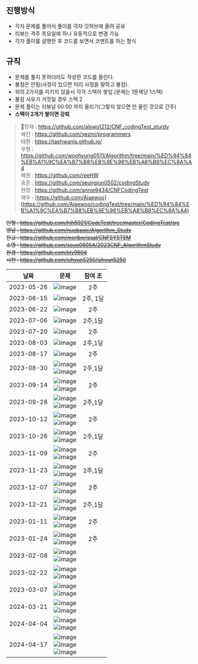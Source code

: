 ## 진행방식
+ 각자 문제를 풀어서 풀이를 각자 깃허브에 올려 공유
+ 리뷰는 격주 목요일에 하나 유동적으로 변경 가능
+ 각자 풀이를 설명한 후 코드를 보면서 코멘트를 하는 형식
## 규칙
+ 문제를 풀지 못하더라도 작성한 코드를 올린다.
+ 불참은 안됨(사정이 있으면 미리 사정을 말하고 불참).
+ 위의 2가지를 지키지 않을시 각각 스택이 쌓임.(문제는 1문제당 1스택)<br>
+ 불참 사유가 거짓일 경우 스택 2
+ 문제 풀이는 리뷰날 00:00 까지 올리기(그렇지 않으면 안 올린 것으로 간주)
+ **스택이 2개가 쌓이면 강퇴**


> 👑민재 : https://github.com/alswo1212/CNF_codingTest_sturdy  
> 예진 : https://github.com/yezini/programmers  
> 태환 : https://taehwanis.github.io/  
> 우형 : https://github.com/woohyung0511/Algorithm/tree/main/%ED%94%84%EB%A1%9C%EA%B7%B8%EB%9E%98%EB%A8%B8%EC%8A%A4  
> 혜원 : https://github.com/reeHW  
> 승준 : https://github.com/seungjun0502/codingStudy  
> 현정 : https://github.com/annie9434/CNFCodingTest  
> 재우 : [https://github.com/Ajaewoo](https://github.com/Ajaewoo/codingTest/tree/main/%ED%94%84%EB%A1%9C%EA%B7%B8%EB%9E%98%EB%A8%B8%EC%8A%A4)  
  
~~인형 : https://github.com/hih5921/CodeTest/tree/master/CodingTest/src~~  
~~영남 : https://github.com/nuobasic/Algorithm_Study~~  
~~찬교 : https://github.com/moriborissal/CNFSYSTEM~~  
~~소영 : https://github.com/souo0605A/2023CNF_AlgorithmStudy~~  
~~원겸 : https://github.com/kly9604~~  
~~시현 : https://github.com/sihyun5250/sihyun5250~~  
  
| 날짜 | 문제 | 참여 조 |
| :---: | :---: | :---: |
| 2023-05-26 | ![image](https://github.com/alswo1212/CNF_codingTest_sturdy/assets/92290312/ae20eb60-1a5f-4c92-8958-6033ad601889) | 2주 |
| 2023-06-15 | ![image](https://github.com/alswo1212/CNF_codingTest_sturdy/assets/92290312/9ea2417e-3753-4080-bfa7-6210f86e2241) | 2주, 1달 |
| 2023-06-22 | ![image](https://github.com/alswo1212/CNF_codingTest_sturdy/assets/92290312/28a88211-8342-4da4-bc00-7c25b4709ab8) | 2주 |
| 2023-07-06 | ![image](https://github.com/alswo1212/CNF_codingTest_sturdy/assets/92290312/a0c390a8-9ff4-4b84-be86-0856435a8e1b) | 2주,1달 |
| 2023-07-20 | ![image](https://github.com/alswo1212/CNF_codingTest_sturdy/assets/92290312/5cd4db5b-9e69-41ba-b8f3-01ba5ee47d44) | 2주 |
| 2023-08-03 | ![image](https://github.com/alswo1212/CNF_codingTest_sturdy/assets/92290312/3c626384-3437-49b1-ab72-966c0dcb014c) | 2주,1달 |
| 2023-08-17 | ![image](https://github.com/alswo1212/CNF_codingTest_sturdy/assets/92290312/fc1a2180-994e-4300-9751-37970de69cd0) | 2주 |
| 2023-08-30 | ![image](https://github.com/alswo1212/CNF_codingTest_sturdy/assets/92290312/138727b8-5fcf-488d-a815-9b56b64f8048)   <br/>   ![image](https://github.com/alswo1212/CNF_codingTest_sturdy/assets/92290312/d832c00a-d45d-4006-b0ce-fec1b325437a)  | 2주,1달 |
| 2023-09-14 | ![image](https://github.com/alswo1212/CNF_codingTest_sturdy/assets/92290312/9e889fc1-6ea8-4d61-978c-6e45fcf31b6a)   <br/>   ![image](https://github.com/alswo1212/CNF_codingTest_sturdy/assets/92290312/26701449-62f1-4b30-8f9d-8b2526db6609)  | 2주 |
| 2023-09-28 | ![image](https://github.com/alswo1212/CNF_codingTest_sturdy/assets/92290312/2e7660f4-f930-4ee0-87c2-857a700ffabe) <br/>  ![image](https://github.com/alswo1212/CNF_codingTest_sturdy/assets/92290312/5d9932e0-0e2e-4a4b-90d2-f821b8427c7e)  | 2주,1달 |
| 2023-10-12 | ![image](https://github.com/alswo1212/CNF_codingTest_sturdy/assets/92290312/2dc89425-83f0-459b-87c9-fdf53560d7c2) <br/>  ![image](https://github.com/alswo1212/CNF_codingTest_sturdy/assets/92290312/3ac869fe-bed2-4afa-b149-9a188535adf3)  | 2주 |
| 2023-10-26 | ![image](https://github.com/alswo1212/CNF_codingTest_sturdy/assets/92290312/0baae812-5d81-485c-84fc-01381c0321f7) <br/>  ![image](https://github.com/alswo1212/CNF_codingTest_sturdy/assets/92290312/e27ec5f8-097a-497c-9815-de2bb9d6eb6f) | 2주,1달 |
| 2023-11-09 | ![image](https://github.com/alswo1212/CNF_codingTest_sturdy/assets/92290312/1856717d-0a62-46ac-9b19-0ae61e762157) <br/>  ![image](https://github.com/alswo1212/CNF_codingTest_sturdy/assets/92290312/733854d6-a1c0-42fb-8d43-547a6b01cf31) | 2주 |
| 2023-11-23 | ![image](https://github.com/alswo1212/CNF_codingTest_sturdy/assets/92290312/3011499a-81f3-4a5f-8ffc-2fa784c9d86c) <br/> ![image](https://github.com/alswo1212/CNF_codingTest_sturdy/assets/92290312/23f68d73-03d6-4b3f-94da-eb60b9fbf90a) | 2주,1달 |
| 2023-12-07 | ![image](https://github.com/alswo1212/CNF_codingTest_sturdy/assets/92290312/17e6f6f0-1acc-43b4-af86-8980f229ac5d) <br/> ![image](https://github.com/alswo1212/CNF_codingTest_sturdy/assets/92290312/12acd07d-92a9-446d-8e11-ef42e54bf1db) | 2주 |
| 2023-12-21 | ![image](https://github.com/alswo1212/CNF_codingTest_sturdy/assets/92290312/c1495ba7-abc9-4039-99cc-aae5240f9f5a) <br/> ![image](https://github.com/alswo1212/CNF_codingTest_sturdy/assets/92290312/1ca23770-c3c5-44e0-a027-d03a444233d3) | 2주,1달 |
| 2023-01-11 | ![image](https://github.com/alswo1212/CNF_codingTest_sturdy/assets/92290312/ed0ada5d-d2ab-4f5b-9977-4cc45c8f4f82) <br/> ![image](https://github.com/alswo1212/CNF_codingTest_sturdy/assets/92290312/533c010b-fd13-499d-9801-fcaeec0aad3e) | 2주 |
| 2023-01-24 | ![image](https://github.com/alswo1212/CNF_codingTest_sturdy/assets/92290312/73cd88bb-de5b-4093-b879-35eacc9760b1) <br/> ![image](https://github.com/alswo1212/CNF_codingTest_sturdy/assets/92290312/36893cab-a3ad-4974-83b7-2d956075f5d4) | 2주 |
| 2023-02-08 | ![image](https://github.com/alswo1212/CNF_codingTest_sturdy/assets/92290312/5a39b4f6-0994-4493-8e88-caa645de4ed2) <br/> ![image](https://github.com/alswo1212/CNF_codingTest_sturdy/assets/92290312/6d8ff430-90eb-4f25-890c-449a90152226) |
| 2023-02-22 | ![image](https://github.com/alswo1212/CNF_codingTest_sturdy/assets/92290312/f5aa3189-0cd2-4a43-b11b-982ea7daa672) <br> ![image](https://github.com/alswo1212/CNF_codingTest_sturdy/assets/92290312/a66e5138-bbcd-473c-995b-47f3f1ae0fed) |  |
| 2023-03-07 | ![image](https://github.com/alswo1212/CNF_codingTest_sturdy/assets/92290312/ed626c13-5f43-4232-9315-a4f80040d041) <br> ![image](https://github.com/alswo1212/CNF_codingTest_sturdy/assets/92290312/216293df-18c4-4b9d-bcdd-d73c73aa22d5) |  |
| 2024-03-21 | ![image](https://github.com/alswo1212/CNF_codingTest_sturdy/assets/92290312/e6ec5000-a379-49a6-ad3d-83de37db2985) <br> ![image](https://github.com/alswo1212/CNF_codingTest_sturdy/assets/92290312/99b1d3df-034a-40e9-ba72-ed35537a84d3) |  |
| 2024-04-04 | ![image](https://github.com/alswo1212/CNF_codingTest_sturdy/assets/92290312/9632ac99-5601-4ac6-9a41-f58cf3b38937) <br> ![image](https://github.com/alswo1212/CNF_codingTest_sturdy/assets/92290312/93bfb770-ed75-4069-a22c-0eb709702308) |  |
| 2024-04-17 | ![image](https://github.com/alswo1212/CNF_codingTest_sturdy/assets/92290312/b6265c10-c613-4133-a34c-f091edf1ecb5) <br> ![image](https://github.com/alswo1212/CNF_codingTest_sturdy/assets/92290312/0b3c201d-5a1a-4f5b-a339-2333f24547f0) <br> ![image](https://github.com/alswo1212/CNF_codingTest_sturdy/assets/92290312/fa93efd8-4fd1-4b21-a972-66d4f0062bbf) |  |

